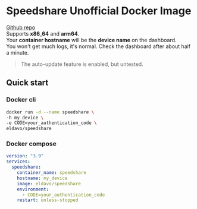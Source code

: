 # Speedshare Unofficial Docker Image
[Github repo](https://github.com/ElDavoo/speedshare)  
Supports **x86_64** and **arm64**.  
Your **container hostname** will be the **device name** on the dashboard.  
You won't get much logs, it's normal. Check the dashboard after about half a minute.  

> The auto-update feature is enabled, but untested.  

## Quick start
### Docker cli
```bash
docker run -d --name speedshare \
-h my_device \
-e CODE=your_authentication_code \
eldavo/speedshare 
```
### Docker compose
```yaml
version: "3.9"
services:
  speedshare:
    container_name: speedshare
    hostname: my_device
    image: eldavo/speedshare
    environment:
      - CODE=your_authentication_code
    restart: unless-stopped
```
